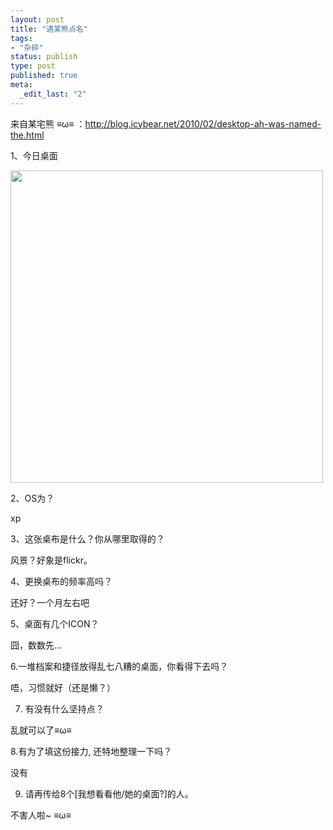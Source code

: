 ```yaml
---
layout: post
title: "遇某熊点名"
tags: 
- "杂碎"
status: publish
type: post
published: true
meta: 
  _edit_last: "2"
---
```


来自某宅熊 ≡ω≡ ：<a href="http://blog.icybear.net/2010/02/desktop-ah-was-named-the.html">http://blog.icybear.net/2010/02/desktop-ah-was-named-the.html</a>

1、今日桌面

<a href="http://www.fleurer-lee.com/wp-content/uploads/2010/02/未命名-1.jpg"><img src="http://i3.6.cn/cvbnm/44/0b/2e/b9f21af4f22b2463cb2090ecaa9d0b1e.png" alt="" title="desktop" width="500"  class="alignnone size-medium wp-image-645726" /></a>

2、OS为？

xp

3、这张桌布是什么？你从哪里取得的？

风景？好象是flickr。

4、更换桌布的频率高吗？

还好？一个月左右吧

5、桌面有几个ICON？

囧，数数先...

6.一堆档案和捷径放得乱七八糟的桌面，你看得下去吗？

唔，习惯就好（还是懒？）

7. 有没有什么坚持点？

乱就可以了≡ω≡

8.有为了填这份接力, 还特地整理一下吗？

没有

9. 请再传给8个[我想看看他/她的桌面?]的人。

不害人啦~ ≡ω≡
